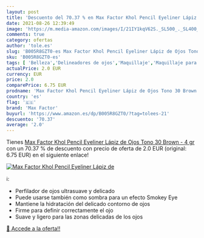 ```yaml
---
layout: post
title: 'Descuento del 70.37 % en Max Factor Khol Pencil Eyeliner Lápiz de'
date: 2021-08-26 12:39:49
image: 'https://m.media-amazon.com/images/I/21IY1kqV62S._SL500_._SL400_.jpg'
comments: true
category: ofertas
author: 'tole.es'
slug: 'B005R8GZT0-es Max Factor Khol Pencil Eyeliner Lápiz de Ojos Tono 30...'
sku: 'B005R8GZT0-es'
tags: [ 'Belleza','Delineadores de ojos','Maquillaje','Maquillaje para ojos','factor','max','max factor', ]
actualPrice: 2.0 EUR
currency: EUR
price: 2.0
comparePrice: 6.75 EUR
prodname: 'Max Factor Khol Pencil Eyeliner Lápiz de Ojos Tono 30 Brown - 4 gr'
country: 'es'
flag: '🇪🇸'
brand: 'Max Factor'
buyurl: 'https://www.amazon.es/dp/B005R8GZT0/?tag=tolees-21'
descuento: '70.37'
average: '2.0'
---
```


Tienes [Max Factor Khol Pencil Eyeliner Lápiz de Ojos Tono 30 Brown - 4 gr](https://www.amazon.es/dp/B005R8GZT0/?tag=tolees-21) con un 70.37 % de descuento con precio de oferta de 2.0 EUR (original: 6.75 EUR) en el siguiente enlace!

[![Max Factor Khol Pencil Eyeliner Lápiz de](https://m.media-amazon.com/images/I/21IY1kqV62S._SL500_._SL400_.jpg)](https://www.amazon.es/dp/B005R8GZT0/?tag=tolees-21)

ℹ️:

- Perfilador de ojos ultrasuave y delicado
- Puede usarse también como sombra para un efecto Smokey Eye
- Mantiene la hidratación del delicado contorno de ojos
- Firme para definir correctamente el ojo
- Suave y ligero para las zonas delicadas de los ojos

[🛒 Accede a la oferta!!](https://www.amazon.es/dp/B005R8GZT0/?tag=tolees-21)
